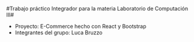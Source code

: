 #Trabajo práctico Integrador para la materia Laboratorio de Computación III#

- Proyecto: E-Commerce hecho con React y Bootstrap
- Integrantes del grupo: Luca Bruzzo
